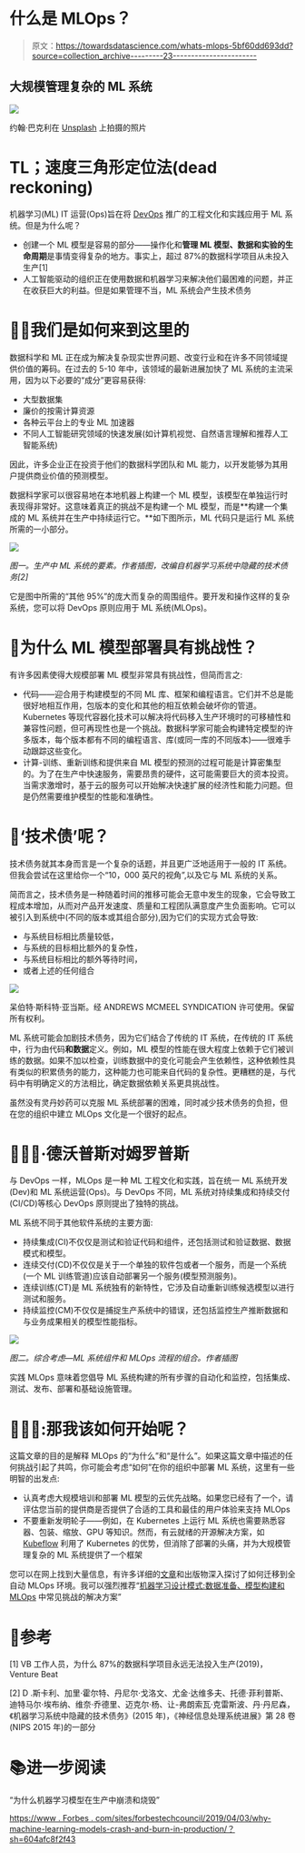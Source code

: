 # 什么是 MLOps？

> 原文：<https://towardsdatascience.com/whats-mlops-5bf60dd693dd?source=collection_archive---------23----------------------->

## 大规模管理复杂的 ML 系统

![](img/2152e474f76ca44b083977f8d66c7b9e.png)

约翰·巴克利在 [Unsplash](https://unsplash.com/s/photos/complex?utm_source=unsplash&utm_medium=referral&utm_content=creditCopyText) 上拍摄的照片

# TL；速度三角形定位法(dead reckoning)

机器学习(ML) IT 运营(Ops)旨在将 [DevOps](https://cloud.google.com/devops) 推广的工程文化和实践应用于 ML 系统。但是为什么呢？

*   创建一个 ML 模型是容易的部分——操作化和**管理 ML 模型、数据和实验的生命周期**是事情变得复杂的地方。事实上，超过 87%的数据科学项目从未投入生产[1]
*   人工智能驱动的组织正在使用数据和机器学习来解决他们最困难的问题，并正在收获巨大的利益。但是如果管理不当，ML 系统会产生技术债务

# 🚣🏼我们是如何来到这里的

数据科学和 ML 正在成为解决复杂现实世界问题、改变行业和在许多不同领域提供价值的筹码。在过去的 5-10 年中，该领域的最新进展加快了 ML 系统的主流采用，因为以下必要的“成分”更容易获得:

*   大型数据集
*   廉价的按需计算资源
*   各种云平台上的专业 ML 加速器
*   不同人工智能研究领域的快速发展(如计算机视觉、自然语言理解和推荐人工智能系统)

因此，许多企业正在投资于他们的数据科学团队和 ML 能力，以开发能够为其用户提供商业价值的预测模型。

数据科学家可以很容易地在本地机器上构建一个 ML 模型，该模型在单独运行时表现得非常好。这意味着真正的挑战不是构建一个 ML 模型，而是**构建一个集成的 ML 系统并在生产中持续运行它。**如下图所示，ML 代码只是运行 ML 系统所需的一小部分。

![](img/368b25504952cd3da4089c9484c75d90.png)

*图一。生产中 ML 系统的要素。作者插图，改编自机器学习系统中隐藏的技术债务[2]*

它是图中所需的“其他 95%”的庞大而复杂的周围组件。要开发和操作这样的复杂系统，您可以将 DevOps 原则应用于 ML 系统(MLOps)。

# 🥜为什么 ML 模型部署具有挑战性？

有许多因素使得大规模部署 ML 模型非常具有挑战性，但简而言之:

*   代码——迎合用于构建模型的不同 ML 库、框架和编程语言。它们并不总是能很好地相互作用，包版本的变化和其他的相互依赖会破坏你的管道。Kubernetes 等现代容器化技术可以解决将代码移入生产环境时的可移植性和兼容性问题，但可再现性也是一个挑战。数据科学家可能会构建特定模型的许多版本，每个版本都有不同的编程语言、库(或同一库的不同版本)——很难手动跟踪这些变化。
*   计算-训练、重新训练和提供来自 ML 模型的预测的过程可能是计算密集型的。为了在生产中快速服务，需要昂贵的硬件，这可能需要巨大的资本投资。当需求激增时，基于云的服务可以开始解决快速扩展的经济性和能力问题。但是仍然需要维护模型的性能和准确性。

# 💸‘技术债’呢？

技术债务就其本身而言是一个复杂的话题，并且更广泛地适用于一般的 IT 系统。但我会尝试在这里给你一个“10，000 英尺的视角”,以及它与 ML 系统的关系。

简而言之，技术债务是一种随着时间的推移可能会无意中发生的现象，它会导致工程成本增加，从而对产品开发速度、质量和工程团队满意度产生负面影响。它可以被引入到系统中(不同的版本或其组合部分),因为它们的实现方式会导致:

*   与系统目标相比质量较低，
*   与系统的目标相比额外的复杂性，
*   与系统目标相比的额外等待时间，
*   或者上述的任何组合

![](img/9923c164a6ec99db1f9b899769c0c1d4.png)

呆伯特·斯科特·亚当斯。经 ANDREWS MCMEEL SYNDICATION 许可使用。保留所有权利。

ML 系统可能会加剧技术债务，因为它们结合了传统的 IT 系统，在传统的 IT 系统中，行为由代码**和数据**定义。例如，ML 模型的性能在很大程度上依赖于它们被训练的数据。如果不加以检查，训练数据中的变化可能会产生依赖性，这种依赖性具有类似的积累债务的能力，这种能力也可能来自代码的复杂性。更糟糕的是，与代码中有明确定义的方法相比，确定数据依赖关系更具挑战性。

虽然没有灵丹妙药可以克服 ML 系统部署的困难，同时减少技术债务的负担，但在您的组织中建立 MLOps 文化是一个很好的起点。

# 🙇🏻‍♂️·德沃普斯对姆罗普斯

与 DevOps 一样，MLOps 是一种 ML 工程文化和实践，旨在统一 ML 系统开发(Dev)和 ML 系统运营(Ops)。与 DevOps 不同，ML 系统对持续集成和持续交付(CI/CD)等核心 DevOps 原则提出了独特的挑战。

ML 系统不同于其他软件系统的主要方面:

*   持续集成(CI)不仅仅是测试和验证代码和组件，还包括测试和验证数据、数据模式和模型。
*   连续交付(CD)不仅仅是关于一个单独的软件包或者一个服务，而是一个系统(一个 ML 训练管道)应该自动部署另一个服务(模型预测服务)。
*   连续训练(CT)是 ML 系统独有的新特性，它涉及自动重新训练候选模型以进行测试和服务。
*   持续监控(CM)不仅仅是捕捉生产系统中的错误，还包括监控生产推断数据和与业务成果相关的模型性能指标。

![](img/ea03211d4bcd16312f9ba2dc7e93defe.png)

*图二。综合考虑*—*ML 系统组件和 MLOps 流程的组合。作者插图*

实践 MLOps 意味着您倡导 ML 系统构建的所有步骤的自动化和监控，包括集成、测试、发布、部署和基础设施管理。

# 👷🏾‍♀️:那我该如何开始呢？

这篇文章的目的是解释 MLOps 的“为什么”和“是什么”。如果这篇文章中描述的任何挑战引起了共鸣，你可能会考虑“如何”在你的组织中部署 ML 系统，这里有一些明智的出发点:

*   认真考虑大规模培训和部署 ML 模型的云优先战略。如果您已经有了一个，请评估您当前的提供商是否提供了合适的工具和最佳的用户体验来支持 MLOps
*   不要重新发明轮子——例如，在 Kubernetes 上运行 ML 系统也需要熟悉容器、包装、缩放、GPU 等知识。然而，有云就绪的开源解决方案，如 [Kubeflow](https://www.kubeflow.org/) 利用了 Kubernetes 的优势，但消除了部署的头痛，并为大规模管理复杂的 ML 系统提供了一个框架

您可以在网上找到大量信息，有许多详细的[文章](https://cloud.google.com/solutions/machine-learning/mlops-continuous-delivery-and-automation-pipelines-in-machine-learning#devops_versus_mlops)和出版物深入探讨了如何迁移到全自动 MLOps 环境。我可以强烈推荐“[机器学习设计模式:数据准备、模型构建和 MLOps](https://www.oreilly.com/library/view/machine-learning-design/9781098115777/) 中常见挑战的解决方案”

# 📇参考

[1] VB 工作人员，为什么 87%的数据科学项目永远无法投入生产(2019)，Venture Beat

[2] D .斯卡利、加里·霍尔特、丹尼尔·戈洛文、尤金·达维多夫、托德·菲利普斯、迪特马尔·埃布纳、维奈·乔德里、迈克尔·杨、让-弗朗索瓦·克雷斯波、丹·丹尼森，《机器学习系统中隐藏的技术债务》(2015 年)，《神经信息处理系统进展》第 28 卷(NIPS 2015 年)的一部分

# 📚进一步阅读

“为什么机器学习模型在生产中崩溃和烧毁”

[https://www . Forbes . com/sites/forbestechcouncil/2019/04/03/why-machine-learning-models-crash-and-burn-in-production/？sh=604afc8f2f43](https://www.forbes.com/sites/forbestechcouncil/2019/04/03/why-machine-learning-models-crash-and-burn-in-production/?sh=604afc8f2f43)